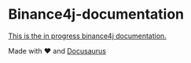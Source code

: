 # Binance4j-documentation

[This is the in progress binance4j documentation.](https://binance4j.github.io/binance4j-documentation/)

Made with :heart: and [Docusaurus](https://github.com/facebook/docusaurus) 
